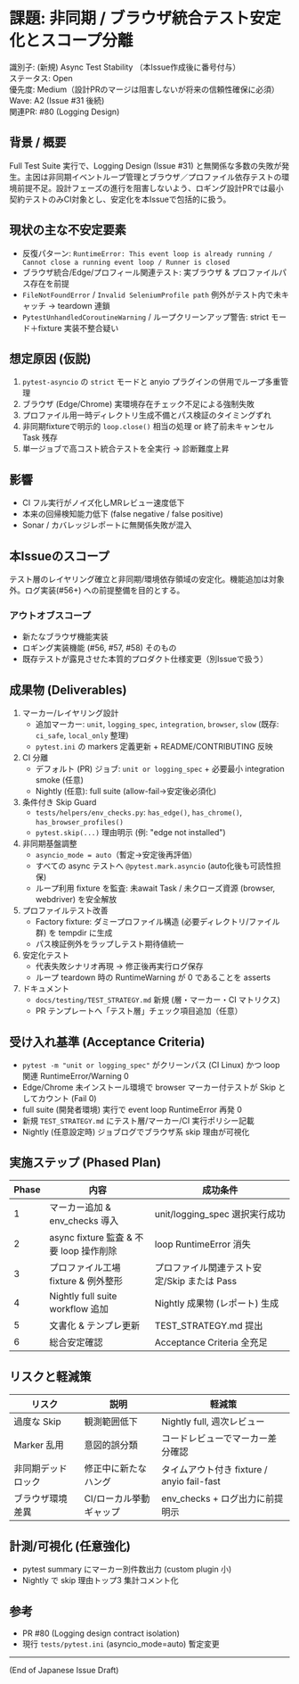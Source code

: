 # 課題: 非同期 / ブラウザ統合テスト安定化とスコープ分離

識別子: (新規) Async Test Stability （本Issue作成後に番号付与）  
ステータス: Open  
優先度: Medium（設計PRのマージは阻害しないが将来の信頼性確保に必須）  
Wave: A2 (Issue #31 後続)  
関連PR: #80 (Logging Design)  

## 背景 / 概要

Full Test Suite 実行で、Logging Design (Issue #31) と無関係な多数の失敗が発生。主因は非同期イベントループ管理とブラウザ／プロファイル依存テストの環境前提不足。設計フェーズの進行を阻害しないよう、ロギング設計PRでは最小契約テストのみCI対象とし、安定化を本Issueで包括的に扱う。

## 現状の主な不安定要素

- 反復パターン: `RuntimeError: This event loop is already running / Cannot close a running event loop / Runner is closed`
- ブラウザ統合/Edge/プロフィール関連テスト: 実ブラウザ & プロファイルパス存在を前提
- `FileNotFoundError` / `Invalid SeleniumProfile path` 例外がテスト内で未キャッチ → teardown 連鎖
- `PytestUnhandledCoroutineWarning` / ループクリーンアップ警告: strict モード＋fixture 実装不整合疑い

## 想定原因 (仮説)

1. `pytest-asyncio` の `strict` モードと anyio プラグインの併用でループ多重管理
2. ブラウザ (Edge/Chrome) 実環境存在チェック不足による強制失敗
3. プロファイル用一時ディレクトリ生成不備とパス検証のタイミングずれ
4. 非同期fixtureで明示的 `loop.close()` 相当の処理 or 終了前未キャンセル Task 残存
5. 単一ジョブで高コスト統合テストを全実行 → 診断難度上昇

## 影響

- CI フル実行がノイズ化しMRレビュー速度低下
- 本来の回帰検知能力低下 (false negative / false positive)
- Sonar / カバレッジレポートに無関係失敗が混入

## 本Issueのスコープ

テスト層のレイヤリング確立と非同期/環境依存領域の安定化。機能追加は対象外。ログ実装(#56+) への前提整備を目的とする。

### アウトオブスコープ

- 新たなブラウザ機能実装
- ロギング実装機能 (#56, #57, #58) そのもの
- 既存テストが露見させた本質的プロダクト仕様変更（別Issueで扱う）

## 成果物 (Deliverables)

1. マーカー/レイヤリング設計
   - 追加マーカー: `unit`, `logging_spec`, `integration`, `browser`, `slow` (既存: `ci_safe`, `local_only` 整理)
   - `pytest.ini` の markers 定義更新 + README/CONTRIBUTING 反映
2. CI 分離
   - デフォルト (PR) ジョブ: `unit or logging_spec` + 必要最小 integration smoke (任意)
   - Nightly (任意): full suite (allow-fail→安定後必須化)
3. 条件付き Skip Guard
   - `tests/helpers/env_checks.py`: `has_edge()`, `has_chrome()`, `has_browser_profiles()`
   - `pytest.skip(...)` 理由明示 (例: "edge not installed")
4. 非同期基盤調整
   - `asyncio_mode = auto`（暫定→安定後再評価）
   - すべての async テストへ `@pytest.mark.asyncio` (auto化後も可読性担保)
   - ループ利用 fixture を監査: 未await Task / 未クローズ資源 (browser, webdriver) を安全解放
5. プロファイルテスト改善
   - Factory fixture: ダミープロファイル構造 (必要ディレクトリ/ファイル群) を tempdir に生成
   - パス検証例外をラップしテスト期待値統一
6. 安定化テスト
   - 代表失敗シナリオ再現 → 修正後再実行ログ保存
   - ループ teardown 時の RuntimeWarning が 0 であることを asserts
7. ドキュメント
   - `docs/testing/TEST_STRATEGY.md` 新規 (層・マーカー・CI マトリクス)
   - PR テンプレートへ「テスト層」チェック項目追加（任意）

## 受け入れ基準 (Acceptance Criteria)

- `pytest -m "unit or logging_spec"` がクリーンパス (CI Linux) かつ loop 関連 RuntimeError/Warning 0
- Edge/Chrome 未インストール環境で browser マーカー付テストが Skip としてカウント (Fail 0)
- full suite (開発者環境) 実行で event loop RuntimeError 再発 0
- 新規 `TEST_STRATEGY.md` にテスト層/マーカー/CI 実行ポリシー記載
- Nightly (任意設定時) ジョブログでブラウザ系 skip 理由が可視化

## 実施ステップ (Phased Plan)

| Phase | 内容 | 成功条件 |
|-------|------|----------|
| 1 | マーカー追加 & env_checks 導入 | unit/logging_spec 選択実行成功 |
| 2 | async fixture 監査 & 不要 loop 操作削除 | loop RuntimeError 消失 |
| 3 | プロファイル工場 fixture & 例外整形 | プロファイル関連テスト安定/Skip または Pass |
| 4 | Nightly full suite workflow 追加 | Nightly 成果物 (レポート) 生成 |
| 5 | 文書化 & テンプレ更新 | TEST_STRATEGY.md 提出 |
| 6 | 総合安定確認 | Acceptance Criteria 全充足 |

## リスクと軽減策

| リスク | 説明 | 軽減策 |
|--------|------|--------|
| 過度な Skip | 観測範囲低下 | Nightly full, 週次レビュー |
| Marker 乱用 | 意図的誤分類 | コードレビューでマーカー差分確認 |
| 非同期デッドロック | 修正中に新たなハング | タイムアウト付き fixture / anyio fail-fast |
| ブラウザ環境差異 | CI/ローカル挙動ギャップ | env_checks + ログ出力に前提明示 |

## 計測/可視化 (任意強化)

- pytest summary にマーカー別件数出力 (custom plugin 小)
- Nightly で skip 理由トップ3 集計コメント化

## 参考

- PR #80 (Logging design contract isolation)
- 現行 `tests/pytest.ini` (asyncio_mode=auto) 暫定変更

---
(End of Japanese Issue Draft)
